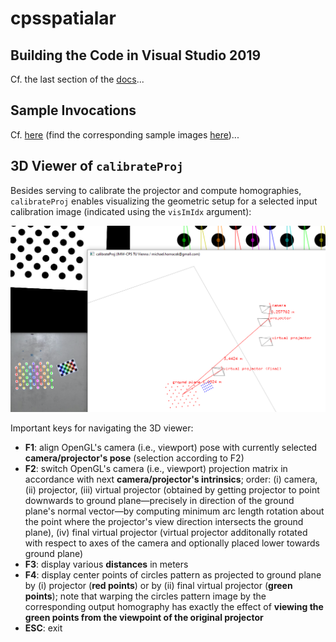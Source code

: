 # cpsspatialar

## Building the Code in Visual Studio 2019

Cf. the last section of the [docs](docs/docs.pdf)...

## Sample Invocations

Cf. [here](docs/sample_invocations.txt) (find the corresponding sample images [here](docs/sample_data))...

## 3D Viewer of `calibrateProj`

Besides serving to calibrate the projector and compute homographies, `calibrateProj` enables visualizing the geometric setup for a selected input calibration image (indicated using the `visImIdx` argument):

![](docs/splash.png)

Important keys for navigating the 3D viewer:

* **F1**: align OpenGL's camera (i.e., viewport) pose with currently selected **camera/projector's pose** (selection according to F2)
* **F2**: switch OpenGL's camera (i.e., viewport) projection matrix in accordance with next **camera/projector's intrinsics**; order: (i) camera, (ii) projector, (iii) virtual projector (obtained by getting projector to point downwards to ground plane—precisely in direction of the ground plane's normal vector—by computing minimum arc length rotation about the point where the projector's view direction intersects the ground plane), (iv) final virtual projector (virtual projector additonally rotated with respect to axes of the camera and optionally placed lower towards ground plane)
* **F3**: display various **distances** in meters
* **F4**: display center points of circles pattern as projected to ground plane by (i) projector (**red points**) or by (ii) final virtual projector (**green points**); note that warping the circles pattern image by the corresponding output homography has exactly the effect of **viewing the green points from the viewpoint of the original projector** 
* **ESC**: exit
